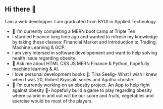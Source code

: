## Hi there 👋
I am a web developper. I am graduated from BYUI in Applied Technology. 
- 🌱 I’m currently completing a MERN boot camp at Triple Ten.
- I sturdied Finance long time ago and wanted to refresh my knowledge by taking these classes: Financial Market and Introduction to Trading, Machine Learning & GCP.
- I am very intersed in software developement and want to help solving health issue regarding obesity.
- 💬 Ask me about HTML CSS JS MERN Finance & Python, hopefully machine learning & AI.
- I love personal development books 📗: Tina Seelig- What I wish I knew when I was 20, Robert Kiyosaki series and Agatha christie.
- 🔭 I’m currently working on an obesity project. An App to help fight against obesity 🥗- hopefully build a game to play regarding obesity where calorie in and out will be our score and fruits, vegetables and exercise would be most of the players. 

<!--
**die-zarry/die-zarry** is a ✨ _special_ ✨ repository because its `README.md` (this file) appears on your GitHub profile.

Here are some ideas to get you started:

- 🔭 I’m currently working on ...
- 🌱 I’m currently learning ...
- 👯 I’m looking to collaborate on ...
- 🤔 I’m looking for help with ...
- 💬 Ask me about ...
- 📫 How to reach me: ...
- 😄 Pronouns: ...
- ⚡ Fun fact: ...
-->
